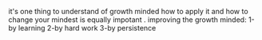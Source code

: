 it's one thing to understand of growth minded how to apply it and how to change your mindest is equally impotant .
improving the growth minded:
1-by learning
2-by hard work
3-by persistence
